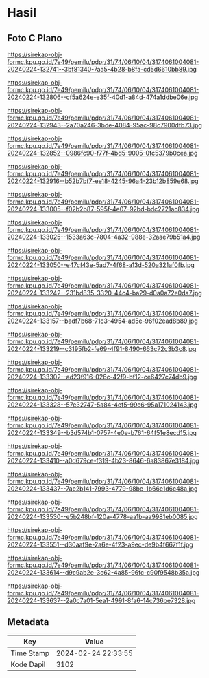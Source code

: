 # Hasil

## Foto C Plano

https://sirekap-obj-formc.kpu.go.id/7e49/pemilu/pdpr/31/74/06/10/04/3174061004081-20240224-132741--3bf81340-7aa5-4b28-b8fa-cd5d6610bb89.jpg

https://sirekap-obj-formc.kpu.go.id/7e49/pemilu/pdpr/31/74/06/10/04/3174061004081-20240224-132806--cf5a624e-e35f-40d1-a84d-474a1ddbe06e.jpg

https://sirekap-obj-formc.kpu.go.id/7e49/pemilu/pdpr/31/74/06/10/04/3174061004081-20240224-132943--2a70a246-3bde-4084-95ac-98c7900dfb73.jpg

https://sirekap-obj-formc.kpu.go.id/7e49/pemilu/pdpr/31/74/06/10/04/3174061004081-20240224-132852--0986fc90-f77f-4bd5-9005-0fc5379b0cea.jpg

https://sirekap-obj-formc.kpu.go.id/7e49/pemilu/pdpr/31/74/06/10/04/3174061004081-20240224-132916--b52b7bf7-ee18-4245-96a4-23b12b859e68.jpg

https://sirekap-obj-formc.kpu.go.id/7e49/pemilu/pdpr/31/74/06/10/04/3174061004081-20240224-133005--f02b2b87-595f-4e07-92bd-bdc2721ac834.jpg

https://sirekap-obj-formc.kpu.go.id/7e49/pemilu/pdpr/31/74/06/10/04/3174061004081-20240224-133025--1533a63c-7804-4a32-988e-32aae79b51a4.jpg

https://sirekap-obj-formc.kpu.go.id/7e49/pemilu/pdpr/31/74/06/10/04/3174061004081-20240224-133050--e47cf43e-5ad7-4f68-a13d-520a321af0fb.jpg

https://sirekap-obj-formc.kpu.go.id/7e49/pemilu/pdpr/31/74/06/10/04/3174061004081-20240224-133242--231bd835-3320-44c4-ba29-d0a0a72e0da7.jpg

https://sirekap-obj-formc.kpu.go.id/7e49/pemilu/pdpr/31/74/06/10/04/3174061004081-20240224-133157--badf7b68-71c3-4954-ad5e-96f02ead8b89.jpg

https://sirekap-obj-formc.kpu.go.id/7e49/pemilu/pdpr/31/74/06/10/04/3174061004081-20240224-133219--c3195fb2-fe69-4f91-8490-663c72c3b3c8.jpg

https://sirekap-obj-formc.kpu.go.id/7e49/pemilu/pdpr/31/74/06/10/04/3174061004081-20240224-133302--ad23f916-026c-42f9-bf12-ce6427c74db9.jpg

https://sirekap-obj-formc.kpu.go.id/7e49/pemilu/pdpr/31/74/06/10/04/3174061004081-20240224-133328--57e32747-5a84-4ef5-99c6-95a171024143.jpg

https://sirekap-obj-formc.kpu.go.id/7e49/pemilu/pdpr/31/74/06/10/04/3174061004081-20240224-133349--b3d574b1-0757-4e0e-b761-64f51e8ecd15.jpg

https://sirekap-obj-formc.kpu.go.id/7e49/pemilu/pdpr/31/74/06/10/04/3174061004081-20240224-133410--a0d679ce-f319-4b23-8646-6a83867e3184.jpg

https://sirekap-obj-formc.kpu.go.id/7e49/pemilu/pdpr/31/74/06/10/04/3174061004081-20240224-133437--7ae2b141-7993-4779-98be-1b66e1d6c48a.jpg

https://sirekap-obj-formc.kpu.go.id/7e49/pemilu/pdpr/31/74/06/10/04/3174061004081-20240224-133530--e5b248bf-120a-4778-aa1b-aa9981eb0085.jpg

https://sirekap-obj-formc.kpu.go.id/7e49/pemilu/pdpr/31/74/06/10/04/3174061004081-20240224-133551--d30aaf9e-2a6e-4f23-a9ec-de9b4f667f1f.jpg

https://sirekap-obj-formc.kpu.go.id/7e49/pemilu/pdpr/31/74/06/10/04/3174061004081-20240224-133614--d9c9ab2e-3c62-4a85-96fc-c90f9548b35a.jpg

https://sirekap-obj-formc.kpu.go.id/7e49/pemilu/pdpr/31/74/06/10/04/3174061004081-20240224-133637--2a0c7a01-5ea1-4991-8fa6-14c736be7328.jpg


## Metadata

| Key        | Value               |
| ---------- | ------------------- |
| Time Stamp | 2024-02-24 22:33:55 |
| Kode Dapil | 3102                |



